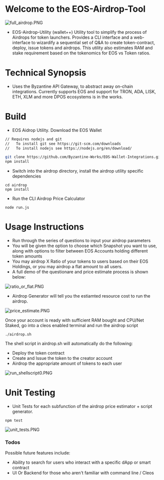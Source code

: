 # Welcome to the EOS-Airdrop-Tool
![full_airdrop.PNG](https://github.com/Byzantine-Works/EOS-Wallet-Integrations/blob/master/airdrop/screenshots/full_airdrop.PNG?raw=true)



- EOS-Airdrop-Utility (wallet++)
Utility tool to simplify the process of Airdrops for token launchers. Provides a CLI interface and a web-interface to wizardify a sequential set of Q&A to create token-contract, deploy, issue tokens and airdrops. This utility also estimates RAM and stake requirement based on the tokenomics for EOS vs Token ratios.

# Technical Synopsis
- Uses the Byzantine API Gateway, to abstract away on-chain integrations. Currently supports EOS and support for TRON, ADA, LISK, ETH, XLM and more DPOS ecosystems is in the works.


# Build
- EOS Aidrop Utility. Download the EOS Wallet
```sh
// Requires nodejs and git
//   To install git see https://git-scm.com/downloads
//   To install nodejs see https://nodejs.org/en/download/

git clone https://github.com/Byzantine-Works/EOS-Wallet-Integrations.git
npm install
```

- Switch into the airdrop directory, install the airdrop utility specific dependencies
```
cd airdrop
npm install
```
- Run the CLI Airdrop Price Calculator
```
node run.js
```

# Usage Instructions 
- Run through the series of questions to input your airdrop parameters
- You will be given the option to choose which Snapshot you want to use, along with options to filter between EOS Accounts holding different token amounts
- You may airdrop X Ratio of your tokens to users based on their EOS Holdings, or you may airdrop a flat amount to all users.
- A full demo of the questionare and price estimate process is shown below: 

![ratio_or_flat.PNG](https://github.com/Byzantine-Works/EOS-Wallet-Integrations/blob/master/airdrop/screenshots/ratio_or_flat.PNG?raw=true)


- Airdrop Generator will tell you the estiamted resource cost to run the airdrop. 

![price_estimate.PNG](https://github.com/Byzantine-Works/EOS-Wallet-Integrations/blob/master/airdrop/screenshots/price_estimate.PNG?raw=true)


Once your account is ready with sufficient RAM bought and CPU/Net Staked, go into a cleos enabled terminal and run the airdrop script 

```
./airdrop.sh
```

The shell script in airdrop.sh will automatically do the following:
- Deploy the token contract
- Create and Issue the token to the creator account
- Airdrop the appropriate amount of tokens to each user

![run_shellscript0.PNG](https://github.com/Byzantine-Works/EOS-Wallet-Integrations/blob/master/airdrop/screenshots/run_shellscript0.PNG?raw=true)

# Unit Testing
- Unit Tests for each subfunction of the airdrop price estimator + script generator. 
```
npm test
```

![unit_tests.PNG](https://github.com/Byzantine-Works/EOS-Wallet-Integrations/blob/master/airdrop/screenshots/unit_tests.PNG?raw=true)

### Todos
 Possible future features include:
 - Ability to search for users who interact with a specific dApp or smart contract
 - UI Or Backend for those who aren't familiar with command line / Cleos